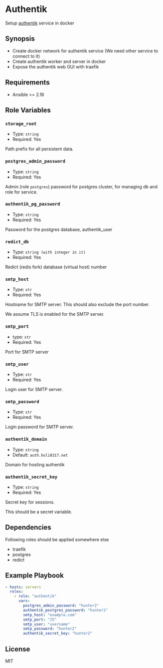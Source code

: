 # Authentik

Setup [authentik] service in docker

[authentik]: https://goauthentik.io/

## Synopsis

- Create docker network for authentik service (We need other service to connect to it)
- Create authentik worker and server in docker
- Expose the authentik web GUI with traefik

## Requirements

- Ansible >= 2.16

## Role Variables

### `storage_root`

- Type: `string`
- Required: Yes

Path prefix for all persistent data.

### `postgres_admin_password`

- Type: `string`
- Required: Yes

Admin (role `postgres`) password for postgres cluster, for managing db and role for
service.

### `authentik_pg_password`

- Type: `string`
- Required: Yes

Password for the postgres database, authentik_user

### `redict_db`

- Type: `string (with integer in it)`
- Required: Yes

Redict (redis fork) database (virtual host) number

### `smtp_host`

- Type: `str`
- Required: Yes

Hostname for SMTP server. This should also exclude the port number.

We assume TLS is enabled for the SMTP server.

### `smtp_port`

- type: `str`
- Required: Yes

Port for SMTP server

### `smtp_user`

- Type: `str`
- Required: Yes

Login user for SMTP server.

### `smtp_password`

- Type: `str`
- Required: Yes

Login password for SMTP server.

### `authentik_domain`

- Type: `string`
- Default: `auth.holi0317.net`

Domain for hosting authentik

### `authentik_secret_key`

- Type: `string`
- Required: Yes

Secret key for sessions.

This should be a secret variable.

## Dependencies

Following roles should be applied somewhere else

- traefik
- postgres
- redict

## Example Playbook

```yaml
- hosts: servers
  roles:
    - role: "authentik"
      vars:
        postgres_admin_password: "hunter2"
        authentik_postgres_password: "hunter2"
        smtp_host: "example.com"
        smtp_port: "25"
        smtp_user: "username"
        smtp_password: "hunter2"
        authentik_secret_key: "hunter2"
```

## License

MIT
